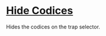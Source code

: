 # [Hide Codices](https://www.mousehuntgame.com/preferences.php?tab=mousehunt-improved-settings#mousehunt-improved-settings-element-hiding-hide-codices)

Hides the codices on the trap selector.
